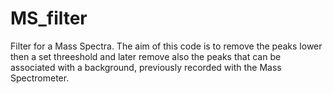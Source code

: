 # MS_filter
Filter for a Mass Spectra.
The aim of this code is to remove the peaks lower then a set threeshold and later remove also the peaks that can be associated with a background, previously recorded with the Mass Spectrometer. 
